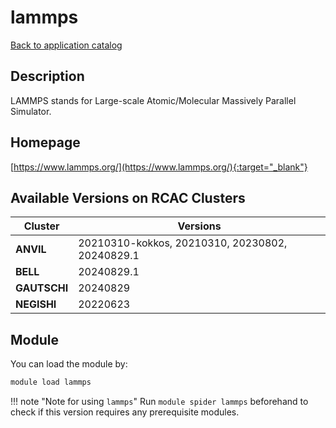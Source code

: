 # lammps

[Back to application catalog](../app_catalog.md)

## Description

LAMMPS stands for Large-scale Atomic/Molecular Massively Parallel Simulator.

## Homepage

[https://www.lammps.org/](https://www.lammps.org/){:target="_blank"}

## Available Versions on RCAC Clusters

|Cluster|Versions|
|---|---|
**ANVIL**|20210310-kokkos, 20210310, 20230802, 20240829.1
**BELL**|20240829.1
**GAUTSCHI**|20240829
**NEGISHI**|20220623

## Module

You can load the module by:

```bash
module load lammps
```

!!! note "Note for using `lammps`"
    Run `module spider lammps` beforehand to check if this version requires any prerequisite modules.
